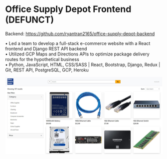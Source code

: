 # Office Supply Depot Frontend (DEFUNCT)

Backend: https://github.com/ryantran2165/office-supply-depot-backend

• Led a team to develop a full-stack e-commerce website with a React frontend and Django REST API backend  
• Utilized GCP Maps and Directions APIs to optimize package delivery routes for the hypothetical business  
• Python, JavaScript, HTML, CSS/SASS | React, Bootstrap, Django, Redux | Git, REST API, PostgreSQL, GCP, Heroku  

![Image of app](https://raw.githubusercontent.com/ryantran2165/ryantran2165.github.io/source/src/assets/images/office_supply_depot.jpg)
